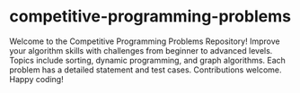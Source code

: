 # competitive-programming-problems
Welcome to the Competitive Programming Problems Repository! Improve your algorithm skills with challenges from beginner to advanced levels. Topics include sorting, dynamic programming, and graph algorithms. Each problem has a detailed statement and test cases. Contributions welcome. Happy coding!
